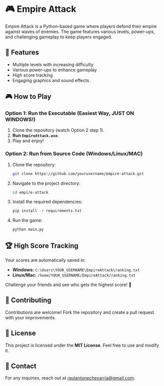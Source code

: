 # 🎮 Empire Attack

Empire Attack is a Python-based game where players defend their empire against waves of enemies. The game features various levels, power-ups, and challenging gameplay to keep players engaged.

## 🚀 Features

- Multiple levels with increasing difficulty  
- Various power-ups to enhance gameplay  
- High score tracking  
- Engaging graphics and sound effects  

## 🎮 How to Play

### **Option 1: Run the Executable (Easiest Way, JUST ON WINDOWS!)**
1. Clone the repository (watch Option 2 step 1).  
2. **Run `EmpireAttack.exe`**.  
3. Play and enjoy!  

### **Option 2: Run from Source Code (Windows/Linux/MAC)**
1. Clone the repository:  
    ```bash
    git clone https://github.com/yourusername/empire-attack.git
    ```
2. Navigate to the project directory:  
    ```bash
    cd empire-attack
    ```
3. Install the required dependencies:  
    ```bash
    pip install -r requirements.txt
    ```
4. Run the game:  
    ```bash
    python main.py
    ```

## 🏆 High Score Tracking
Your scores are automatically saved in:

- **Windows:** `C:\Users\YOUR_USERNAME\EmpireAttack\ranking.txt`  
- **Linux/Mac:** `/home/YOUR_USERNAME/EmpireAttack/ranking.txt`  

Challenge your friends and see who gets the highest score! 🚀  

## 🤝 Contributing
Contributions are welcome! Fork the repository and create a pull request with your improvements.  

## 📜 License
This project is licensed under the **MIT License**. Feel free to use and modify it.  

## 📧 Contact
For any inquiries, reach out at [raulantonechevarria@gmail.com](mailto:raulantonechevarria@gmail.com).  
